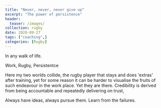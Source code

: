 ```yaml
---
title: "Never, never, never give up"
excerpt: "The power of persistence"
header:
  teaser: /images/
collection: rugby
date: 2020-09-27
tags: ["coaching",]
categories: [Rugby]
---
```


In any walk of life.

Work, Rugby, Persistentce

Here my two worlds collide, the rugby player that stays and does 'extras' after training, yet for some reason it can be harder to visualise the fruits of such endeavour in the work place. Yet they are there. Credibility is derived from being accountable and repeatedly delivering on trust,

Always have ideas, always pursue them. Learn from the failures. 